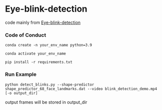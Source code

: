 # Eye-blink-detection

code mainly from [Eye-blink-detection](https://github.com/pathak-ashutosh/Eye-blink-detection)

### Code of Conduct

`conda create -n your_env_name python=3.9` 

`conda activate your_env_name`

`pip install -r requirements.txt`

### Run Example

`python detect_blinks.py --shape-predictor shape_predictor_68_face_landmarks.dat --video blink_detection_demo.mp4 [-o output_dir]
`

output frames will be stored in output_dir